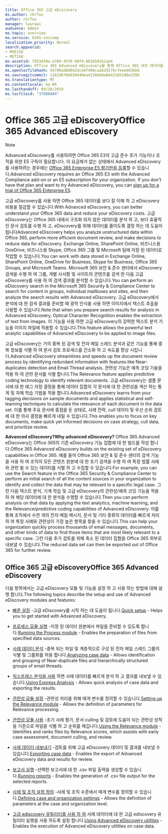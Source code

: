 ```yaml
---
title: Office 365 고급 eDiscovery
ms.author: chrfox
author: chrfox
manager: laurawi
audience: Admin
ms.topic: overview
ms.service: O365-seccomp
localization_priority: Normal
search.appverid:
- MOE150
- MET150
ms.assetid: fd53438a-a760-45f6-9df4-861b50161ae4
description: Office 365 Advanced eDiscovery를 통해 Office 365 내의 데이터를 분석 하 고, 문서 검토를 간소화 하 고, 효율적인 eDiscovery를 결정 하는 데 도움이 되는 방법을 알아봅니다.
ms.openlocfilehash: 54700ad8d6d2dce07490caa82917bcfeee6036b6
ms.sourcegitcommit: 1162d676b036449ea4220de8a6642165190e3398
ms.translationtype: MT
ms.contentlocale: ko-KR
ms.lasthandoff: 09/20/2019
ms.locfileid: "37088884"
---
```

# <a name="office-365-advanced-ediscovery"></a><span data-ttu-id="2717a-103">Office 365 고급 eDiscovery</span><span class="sxs-lookup"><span data-stu-id="2717a-103">Office 365 Advanced eDiscovery</span></span>

> [!NOTE]
> <span data-ttu-id="2717a-p101">Advanced eDiscovery를 사용하려면 Office 365 E3의 고급 준수 추가 기능이나 조직을 위한 E5 구독이 필요합니다. 이 요금제가 없는 상태에서 Advanced eDiscovery를 사용하려는 경우에는 [Office 365 Enterprise E5 평가판을 등록](https://go.microsoft.com/fwlink/p/?LinkID=698279)할 수 있습니다.</span><span class="sxs-lookup"><span data-stu-id="2717a-p101">Advanced eDiscovery requires an Office 365 E3 with the Advanced Compliance add-on or an E5 subscription for your organization. If you don't have that plan and want to try Advanced eDiscovery, you can [sign up for a trial of Office 365 Enterprise E5](https://go.microsoft.com/fwlink/p/?LinkID=698279).</span></span> 
  
<span data-ttu-id="2717a-106">고급 eDiscovery를 사용 하면 Office 365 데이터를 보다 잘 이해 하 고 eDiscovery 비용을 절감할 수 있습니다.</span><span class="sxs-lookup"><span data-stu-id="2717a-106">With Advanced eDiscovery, you can better understand your Office 365 data and reduce your eDiscovery costs.</span></span> <span data-ttu-id="2717a-107">고급 eDiscovery는 Office 365 내에서 구조화 되지 않은 데이터를 분석 하 고, 보다 효율적인 문서 검토를 수행 하 고, eDiscovery를 위해 데이터를 줄이도록 결정 하는 데 도움이 됩니다</span><span class="sxs-lookup"><span data-stu-id="2717a-107">Advanced eDiscovery helps you analyze unstructured data within Office 365, perform more efficient document review, and make decisions to reduce data for eDiscovery.</span></span> <span data-ttu-id="2717a-108">Exchange Online, SharePoint Online, 비즈니스용 OneDrive, 비즈니스용 Skype, Office 365 그룹 및 Microsoft 팀에 저장 된 데이터로 작업할 수 있습니다.</span><span class="sxs-lookup"><span data-stu-id="2717a-108">You can work with data stored in Exchange Online, SharePoint Online, OneDrive for Business, Skype for Business, Office 365 Groups, and Microsoft Teams.</span></span> <span data-ttu-id="2717a-109">Microsoft 365 보안 &amp; 준수 센터에서 eDiscovery 검색을 수행 하 여 그룹, 개별 사서함 및 사이트의 콘텐츠를 검색 한 다음 고급 eDiscovery를 사용 하 여 검색 결과를 분석할 수 있습니다.</span><span class="sxs-lookup"><span data-stu-id="2717a-109">You can perform an eDiscovery search in the Microsoft 365 Security &amp; Compliance Center to search for content in groups, individual mailboxes and sites, and then analyze the search results with Advanced eDiscovery.</span></span> <span data-ttu-id="2717a-110">고급 eDiscovery에서 분석에 대 한 검색 결과를 준비할 때 광학 인식을 사용 하면 이미지에서 텍스트 추출을 사용할 수 있습니다.</span><span class="sxs-lookup"><span data-stu-id="2717a-110">Note that when you prepare search results for analysis in Advanced eDiscovery, Optical Character Recognition enables the extraction of text from images.</span></span> <span data-ttu-id="2717a-111">이 기능을 사용 하면 고급 eDiscovery의 강력한 텍스트 분석 기능을 이미지 파일에 적용할 수 있습니다.</span><span class="sxs-lookup"><span data-stu-id="2717a-111">This feature allows the powerful text analytic capabilities of Advanced eDiscovery to be applied to image files.</span></span>
  
<span data-ttu-id="2717a-112">고급 eDiscovery는 거의 중복 된 검색 및 전자 메일 스레드 분석과 같은 기능을 통해 중복 정보를 식별 하 여 문서 검토 프로세스를 간소화 하 고 속도를 향상 시킵니다.</span><span class="sxs-lookup"><span data-stu-id="2717a-112">Advanced eDiscovery streamlines and speeds up the document review process by identifying redundant information with features like Near-duplicates detection and Email Thread analysis.</span></span> <span data-ttu-id="2717a-113">관련성 기능은 예측 코딩 기술을 적용 하 여 관련 문서를 식별 합니다.</span><span class="sxs-lookup"><span data-stu-id="2717a-113">The Relevance feature applies predictive coding technology to identify relevant documents.</span></span> <span data-ttu-id="2717a-114">고급 eDiscovery는 샘플 문서에 대 한 태그 지정 결정을 통해 데이터 집합의 각 문서에 대 한 관련성을 계산 하는 통계 및 자체 학습 기법을 적용 합니다.</span><span class="sxs-lookup"><span data-stu-id="2717a-114">Advanced eDiscovery learns from your tagging decisions on sample documents and applies statistical and self-learning techniques to calculate the relevance of each document in the data set.</span></span> <span data-ttu-id="2717a-115">이를 통해 주요 문서에 중점을 둔 상태로, 사례 전략, cull 데이터 및 우선 순위 검토에 대 한 의사 결정을 빠르게 내릴 수 있습니다.</span><span class="sxs-lookup"><span data-stu-id="2717a-115">This enables you to focus on key documents, make quick yet informed decisions on case strategy, cull data, and prioritize review.</span></span>
  
 <span data-ttu-id="2717a-116">**Advanced eDiscovery?**</span><span class="sxs-lookup"><span data-stu-id="2717a-116">**Why advanced eDiscovery?**</span></span> <span data-ttu-id="2717a-117">Office 365 Advanced eDiscovery는 Office 365의 기존 eDiscovery 기능 집합에 대 한 빌드를 작성 합니다.</span><span class="sxs-lookup"><span data-stu-id="2717a-117">Office 365 Advanced eDiscovery builds on the existing set of eDiscovery capabilities in Office 365.</span></span> <span data-ttu-id="2717a-118">예를 들어 Office 365 보안 &amp; 및 준수 센터의 검색 기능을 사용 하 여 조직의 모든 콘텐츠 원본에 대 한 초기 검색을 수행 하 여 특정 법률 사례와 관련 될 수 있는 데이터를 식별 하 고 수집할 수 있습니다.</span><span class="sxs-lookup"><span data-stu-id="2717a-118">For example, you can use the Search feature in the Office 365 Security &amp; Compliance Center to perform an initial search of all the content sources in your organization to identify and collect the data that may be relevant to a specific legal case.</span></span> <span data-ttu-id="2717a-119">그런 다음 텍스트 분석, 기계 학습 및 고급 eDiscovery의 관련성/예측 코딩 기능을 적용 하 여 해당 데이터에 대 한 분석을 수행할 수 있습니다.</span><span class="sxs-lookup"><span data-stu-id="2717a-119">Then you can perform analysis on that data by applying the text analytics, machine learning, and the Relevance/predictive coding capabilities of Advanced eDiscovery.</span></span> <span data-ttu-id="2717a-120">이를 통해 조직에서 수천 개의 전자 메일 메시지, 문서 및 기타 종류의 데이터를 빠르게 처리 하 여 특정 사례와 관련성이 가장 높은 항목을 찾을 수 있습니다.</span><span class="sxs-lookup"><span data-stu-id="2717a-120">This can help your organization quickly process thousands of email messages, documents, and other kinds of data to find those items that are most likely relevant to a specific case.</span></span> <span data-ttu-id="2717a-121">그런 다음 추가 검토를 위해 축소 된 데이터 집합을 Office 365 외부로 내보낼 수 있습니다.</span><span class="sxs-lookup"><span data-stu-id="2717a-121">The reduced data set can then be exported out of Office 365 for further review.</span></span> 
  
## <a name="office-365-advanced-ediscovery"></a><span data-ttu-id="2717a-122">Office 365 고급 eDiscovery</span><span class="sxs-lookup"><span data-stu-id="2717a-122">Office 365 Advanced eDiscovery</span></span>

<span data-ttu-id="2717a-123">다음 항목에서는 고급 eDiscovery 모듈 및 기능을 설정 하 고 사용 하는 방법에 대해 설명 합니다.</span><span class="sxs-lookup"><span data-stu-id="2717a-123">The following topics describe the setup and use of Advanced eDiscovery modules and features:</span></span>
  
- <span data-ttu-id="2717a-124">[빠른 설정](quick-setup-for-advanced-ediscovery.md) -고급 eDiscovery를 시작 하는 데 도움이 됩니다.</span><span class="sxs-lookup"><span data-stu-id="2717a-124">[Quick setup](quick-setup-for-advanced-ediscovery.md) - Helps you to get started with Advanced eDiscovery.</span></span> 
    
- <span data-ttu-id="2717a-125">[프로세스 모듈 실행](run-the-process-module-in-advanced-ediscovery.md) -지정 된 데이터 원본에서 파일을 준비할 수 있도록 합니다.</span><span class="sxs-lookup"><span data-stu-id="2717a-125">[Running the Process module](run-the-process-module-in-advanced-ediscovery.md) - Enables the preparation of files from specified data sources.</span></span> 
    
- <span data-ttu-id="2717a-126">[사례 데이터 분석](analyze-case-data-with-advanced-ediscovery.md) -중복 되는 파일 및 계층적으로 구성 된 전자 메일 스레드 그룹의 식별 및 그룹화를 허용 합니다.</span><span class="sxs-lookup"><span data-stu-id="2717a-126">[Analyzing case data](analyze-case-data-with-advanced-ediscovery.md) - Allows identification and grouping of Near-duplicate files and hierarchically structured groups of email threads.</span></span> 

- <span data-ttu-id="2717a-127">[익스프레스 분석을 사용](use-express-analysis-in-advanced-ediscovery.md) 하면 사례 데이터를 빠르게 분석 하 고 결과를 내보낼 수 있습니다.</span><span class="sxs-lookup"><span data-stu-id="2717a-127">[Using Express Analysis](use-express-analysis-in-advanced-ediscovery.md) - Allows quick analysis of case data and exporting the results.</span></span> 
    
- <span data-ttu-id="2717a-128">[관련성 모듈 설정](manage-relevance-setup-in-advanced-ediscovery.md) -관련성 처리를 위해 매개 변수를 정의할 수 있습니다.</span><span class="sxs-lookup"><span data-stu-id="2717a-128">[Setting up the Relevance module](manage-relevance-setup-in-advanced-ediscovery.md) - Allows the definition of parameters for Relevance processing.</span></span> 
    
- <span data-ttu-id="2717a-129">[관련성 모듈 사용](use-relevance-in-advanced-ediscovery.md) -초기 사례 평가, 문서 culling 및 검토에 도움이 되는 관련성 성적을 기준으로 파일을 식별 하 고 순위를 매깁니다.</span><span class="sxs-lookup"><span data-stu-id="2717a-129">[Using the Relevance module](use-relevance-in-advanced-ediscovery.md) - Identifies and ranks files by Relevance scores, which assists with early case assessment, document culling, and review.</span></span> 
    
- <span data-ttu-id="2717a-130">[사례 데이터 내보내기](export-case-data-in-advanced-ediscovery.md) -검토를 위해 고급 eDiscovery 데이터 및 결과를 내보낼 수 있습니다.</span><span class="sxs-lookup"><span data-stu-id="2717a-130">[Exporting case data](export-case-data-in-advanced-ediscovery.md) - Enables the export of Advanced eDiscovery data and results for review.</span></span> 
    
- <span data-ttu-id="2717a-131">[보고서 실행](run-reports-in-advanced-ediscovery.md) -선택한 보고서에 대 한 .csv 파일 출력을 생성할 수 있습니다.</span><span class="sxs-lookup"><span data-stu-id="2717a-131">[Running reports](run-reports-in-advanced-ediscovery.md) - Enables the generation of .csv file output for the selected reports.</span></span> 
    
- <span data-ttu-id="2717a-132">[사례 및 조직 설정 정의](define-case-and-tenant-settings-in-advanced-ediscovery.md) -사례 및 조직 수준에서 매개 변수를 정의할 수 있습니다.</span><span class="sxs-lookup"><span data-stu-id="2717a-132">[Defining case and organization settings](define-case-and-tenant-settings-in-advanced-ediscovery.md) - Allows the definition of parameters at the case and organization level.</span></span> 
    
- <span data-ttu-id="2717a-133">[고급 ediscovery 유틸리티를 사용 하 여](use-advanced-ediscovery-utilities.md) 사례 데이터에 대 한 고급 ediscovery 유틸리티 실행을 사용 하도록 설정 합니다.</span><span class="sxs-lookup"><span data-stu-id="2717a-133">[Using Advanced eDiscovery utilities](use-advanced-ediscovery-utilities.md) - Enables the execution of  Advanced eDiscovery utilities on case data.</span></span> 
